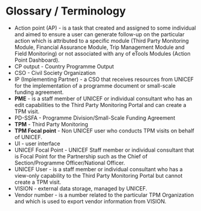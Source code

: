 # Glossary / Terminology

* Action point \(AP\) - is a task that created and assigned to some individual and aimed to ensure a user can generate follow-up on the particular action which is attributed to a specific module \(Third Party Monitoring Module, Financial Assurance Module, Trip Management Module and Field Monitoring\) or not associated with any of eTools Modules \(Action Point Dashboard\).
* CP output - Country Programme Output
* CSO - Civil Society Organization
* IP \(Implementing Partner\) - a CSO that receives resources from UNICEF for the implementation of a programme document or small-scale funding agreement.
* **PME** - is a staff member of UNICEF or individual consultant who has an edit capabilities to the Third Party Monitoring Portal and can create a TPM visit.
* PD-SSFA - Programme Division/Small-Scale Funding Agreement
* **TPM** - Third Party Monitoring
* **TPM Focal point** - Non UNICEF user who conducts TPM visits on behalf of UNICEF.
* UI - user interface
* UNICEF Focal Point - UNICEF Staff member or individual consultant that is Focal Point for the Partnership such as the Chief of Section/Programme Officer/National Officer.
* UNICEF User -  is a staff member or individual consultant who has a view-only capability to the Third Party Monitoring Portal but cannot create a TPM visit.
* VISION - external data storage, managed by UNICEF.
* Vendor number - is a number related to the particular TPM Organization and which is used to export vendor information from VISION.

